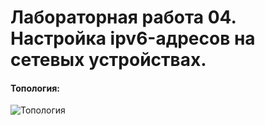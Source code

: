 # Лабораторная работа 04. Настройка ipv6-адресов на сетевых устройствах.

#### Топология:
![Топология](топология.png)

